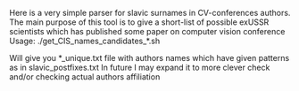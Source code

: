 Here is a very simple parser for slavic surnames in CV-conferences authors.
The main purpose of this tool is to give a short-list of possible exUSSR scientists which has published some paper on computer vision conference
Usage:
./get_CIS_names_candidates_*.sh

Will give you *_unique.txt file with authors names which have given patterns as in slavic_postfixes.txt
In future I may expand it to more clever check and/or checking actual authors affiliation